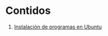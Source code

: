 # Contidos

1. [Instalación de programas en Ubuntu](./1-instalacion-de-programas-en-ubuntu/README.md)
